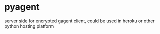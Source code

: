 # pyagent

server side for encrypted gagent client, could be used in heroku or other python hosting platform
